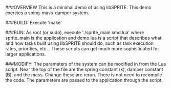 ###OVERVIEW
This is a minimal demo of using libSPRITE. This demo exercies a
sping-mass-damper system.

###BUILD:
Execute 'make'

###RUN:
As root (or sudo), execute './sprite_main smd.lua' where sprite_main is the
application and demo.lua is a script that describes what and how tasks built
using libSPRITE should do, such as task execution rates, priorities, etc...
These scripts can get much more sophisticated for larger applications.

###MODIFY:
The parameters of the system can be modified in from the Lua script. Near the
top of the file are the spring constant (k), damper constant (B), and the mass.
Change these are rerun. There is not need to recompile the code. The parameters
are passed to the application through the script.
